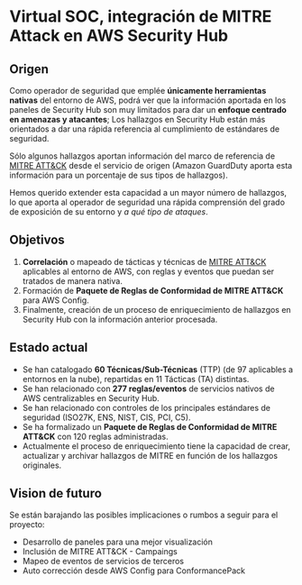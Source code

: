 # Virtual SOC, integración de MITRE Attack en AWS Security Hub

## Origen

Como operador de seguridad que emplée **únicamente herramientas nativas** del entorno de AWS, podrá ver que la información aportada en los paneles de Security Hub son muy limitados para dar un **enfoque centrado en amenazas y atacantes**; Los hallazgos en Security Hub están más orientados a dar una rápida referencia al cumplimiento de estándares de seguridad.

Sólo algunos hallazgos aportan información del marco de referencia de [MITRE ATT&CK](https://attack.mitre.org/matrices/enterprise/cloud/) desde el servicio de origen (Amazon GuardDuty aporta esta información para un porcentaje de sus tipos de hallazgos).

Hemos querido extender esta capacidad a un mayor número de hallazgos, lo que aporta al operador de seguridad una rápida comprensión del grado de exposición de su entorno y *a qué tipo de ataques*.

## Objetivos

1.   **Correlación** o mapeado de tácticas y técnicas de [MITRE ATT&CK](https://attack.mitre.org/matrices/enterprise/cloud/) aplicables al entorno de AWS, con reglas y eventos que puedan ser tratados de manera nativa.
2.   Formación de **Paquete de Reglas de Conformidad de MITRE ATT&CK** para AWS Config.
3.   Finalmente, creación de un proceso de enriquecimiento de hallazgos en Security Hub con la información anterior procesada.

## Estado actual

-   Se han catalogado **60 Técnicas/Sub-Técnicas** (TTP) (de 97 aplicables a entornos en la nube), repartidas en 11 Tácticas (TA) distintas.
-   Se han relacionado con **277 reglas/eventos** de servicios nativos de AWS centralizables en Security Hub.
-   Se han relacionado con controles de los principales estándares de seguridad (ISO27K, ENS, NIST, CIS, PCI, C5).
-   Se ha formalizado un **Paquete de Reglas de Conformidad de MITRE ATT&CK** con 120 reglas administradas.
-   Actualmente el proceso de enriquecimiento tiene la capacidad de crear, actualizar y archivar hallazgos de MITRE en función de los hallazgos originales.

## Vision de futuro

Se están barajando las posibles implicaciones o rumbos a seguir para el proyecto:

-   Desarrollo de paneles para una mejor visualización
-   Inclusión de MITRE ATT&CK - Campaings 
-   Mapeo de eventos de servicios de terceros
-   Auto corrección desde AWS Config para ConformancePack